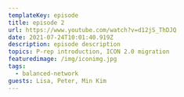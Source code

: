 ```yaml
---
templateKey: episode
title: episode 2
url: https://www.youtube.com/watch?v=d12jS_ThDJQ
date: 2021-07-24T10:01:40.919Z
description: episode description
topics: P-rep introduction, ICON 2.0 migration
featuredimage: /img/iconimg.jpg
tags:
  - balanced-network
guests: Lisa, Peter, Min Kim
---
```

